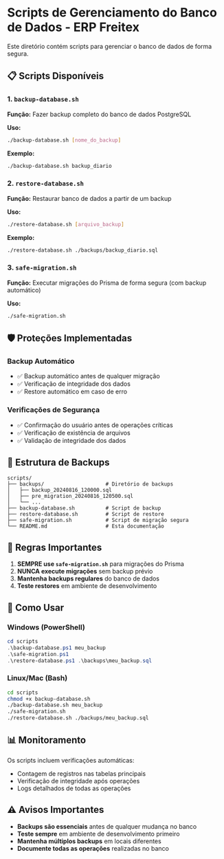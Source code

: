 # Scripts de Gerenciamento do Banco de Dados - ERP Freitex

Este diretório contém scripts para gerenciar o banco de dados de forma segura.

## 📋 Scripts Disponíveis

### 1. `backup-database.sh`
**Função:** Fazer backup completo do banco de dados PostgreSQL

**Uso:**
```bash
./backup-database.sh [nome_do_backup]
```

**Exemplo:**
```bash
./backup-database.sh backup_diario
```

### 2. `restore-database.sh`
**Função:** Restaurar banco de dados a partir de um backup

**Uso:**
```bash
./restore-database.sh [arquivo_backup]
```

**Exemplo:**
```bash
./restore-database.sh ./backups/backup_diario.sql
```

### 3. `safe-migration.sh`
**Função:** Executar migrações do Prisma de forma segura (com backup automático)

**Uso:**
```bash
./safe-migration.sh
```

## 🛡️ Proteções Implementadas

### Backup Automático
- ✅ Backup automático antes de qualquer migração
- ✅ Verificação de integridade dos dados
- ✅ Restore automático em caso de erro

### Verificações de Segurança
- ✅ Confirmação do usuário antes de operações críticas
- ✅ Verificação de existência de arquivos
- ✅ Validação de integridade dos dados

## 📁 Estrutura de Backups

```
scripts/
├── backups/                    # Diretório de backups
│   ├── backup_20240816_120000.sql
│   ├── pre_migration_20240816_120500.sql
│   └── ...
├── backup-database.sh          # Script de backup
├── restore-database.sh         # Script de restore
├── safe-migration.sh           # Script de migração segura
└── README.md                   # Esta documentação
```

## 🚨 Regras Importantes

1. **SEMPRE use `safe-migration.sh`** para migrações do Prisma
2. **NUNCA execute migrações** sem backup prévio
3. **Mantenha backups regulares** do banco de dados
4. **Teste restores** em ambiente de desenvolvimento

## 🔧 Como Usar

### Windows (PowerShell)
```powershell
cd scripts
.\backup-database.ps1 meu_backup
.\safe-migration.ps1
.\restore-database.ps1 .\backups\meu_backup.sql
```

### Linux/Mac (Bash)
```bash
cd scripts
chmod +x backup-database.sh
./backup-database.sh meu_backup
./safe-migration.sh
./restore-database.sh ./backups/meu_backup.sql
```

## 📊 Monitoramento

Os scripts incluem verificações automáticas:
- Contagem de registros nas tabelas principais
- Verificação de integridade após operações
- Logs detalhados de todas as operações

## ⚠️ Avisos Importantes

- **Backups são essenciais** antes de qualquer mudança no banco
- **Teste sempre** em ambiente de desenvolvimento primeiro
- **Mantenha múltiplos backups** em locais diferentes
- **Documente todas as operações** realizadas no banco
